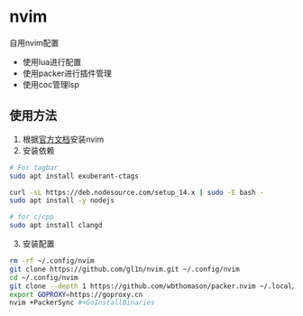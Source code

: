 # nvim
自用nvim配置
- 使用lua进行配置
- 使用packer进行插件管理
- 使用coc管理lsp
## 使用方法
1. 根据[官方文档](https://github.com/neovim/neovim/wiki/Building-Neovim)安装nvim
2. 安装依赖
```bash
# For tagbar
sudo apt install exuberant-ctags

curl -sL https://deb.nodesource.com/setup_14.x | sudo -E bash -
sudo apt install -y nodejs

# for c/cpp
sudo apt install clangd
```
3. 安装配置
```bash
rm -rf ~/.config/nvim
git clone https://github.com/gl1n/nvim.git ~/.config/nvim
cd ~/.config/nvim
git clone --depth 1 https://github.com/wbthomason/packer.nvim ~/.local/share/nvim/site/pack/packer/start/packer.nvim
export GOPROXY=https://goproxy.cn
nvim +PackerSync #+GoInstallBinaries
```
